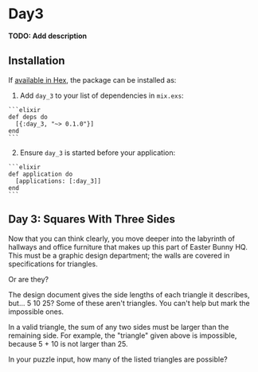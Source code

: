 # Day3

**TODO: Add description**

## Installation

If [available in Hex](https://hex.pm/docs/publish), the package can be installed as:

  1. Add `day_3` to your list of dependencies in `mix.exs`:

    ```elixir
    def deps do
      [{:day_3, "~> 0.1.0"}]
    end
    ```

  2. Ensure `day_3` is started before your application:

    ```elixir
    def application do
      [applications: [:day_3]]
    end
    ```

## Day 3: Squares With Three Sides

Now that you can think clearly, you move deeper into the labyrinth of hallways and office furniture that makes up this part of Easter Bunny HQ. This must be a graphic design department; the walls are covered in specifications for triangles.

Or are they?

The design document gives the side lengths of each triangle it describes, but... 5 10 25? Some of these aren't triangles. You can't help but mark the impossible ones.

In a valid triangle, the sum of any two sides must be larger than the remaining side. For example, the "triangle" given above is impossible, because 5 + 10 is not larger than 25.

In your puzzle input, how many of the listed triangles are possible?